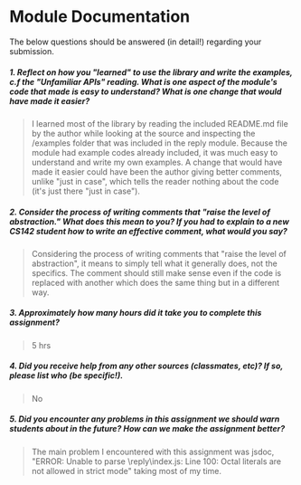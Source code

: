 # Module Documentation

The below questions should be answered (in detail!) regarding your submission.

##### 1. Reflect on how you "learned" to use the library and write the examples, c.f the "Unfamiliar APIs" reading. What is one aspect of the module's code that made is easy to understand? What is one change that would have made it easier?
> I learned most of the library by reading the included README.md file by the author while looking at the source and inspecting the /examples folder that was included in the reply module. Because the module had example codes already included, it was much easy to understand and write my own examples. A change that would have made it easier could have been the author giving better comments, unlike "just in case", which tells the reader nothing about the code (it's just there "just in case").


##### 2. Consider the process of writing comments that "raise the level of abstraction." What does this mean to you? If you had to explain to a new CS142 student how to write an effective comment, what would you say? #####
> Considering the process of writing comments that "raise the level of abstraction", it means to simply tell what it generally does, not the specifics. The comment should still make sense even if the code is replaced with another which does the same thing but in a different way.


##### 3. Approximately how many hours did it take you to complete this assignment? #####
> 5 hrs


##### 4. Did you receive help from any other sources (classmates, etc)? If so, please list who (be specific!). #####
> No


##### 5. Did you encounter any problems in this assignment we should warn students about in the future? How can we make the assignment better? #####
> The main problem I encountered with this assignment was jsdoc, "ERROR: Unable to parse \reply\index.js: Line 100: Octal literals are not allowed in strict mode" taking most of my time.
